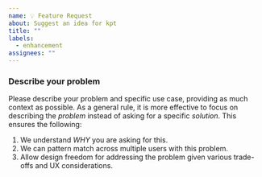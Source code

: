 ```yaml
---
name: 💡 Feature Request
about: Suggest an idea for kpt
title: ""
labels:
  - enhancement
assignees: ""
---
```


### Describe your problem

Please describe your problem and specific use case, providing as much context as
possible. As a general rule, it is more effective to focus on describing the
_problem_ instead of asking for a specific _solution_. This ensures the
following:

1. We understand _WHY_ you are asking for this.
2. We can pattern match across multiple users with this problem.
3. Allow design freedom for addressing the problem given various trade-offs and
   UX considerations.
